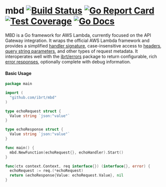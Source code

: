 # mbd [![Build Status](https://travis-ci.org/ibrt/mbd.svg?branch=master)](https://travis-ci.org/ibrt/mbd) [![Go Report Card](https://goreportcard.com/badge/github.com/ibrt/mbd)](https://goreportcard.com/report/github.com/ibrt/mbd) [![Test Coverage](https://codecov.io/gh/ibrt/mbd/branch/master/graph/badge.svg)](https://codecov.io/gh/ibrt/mbd) [![Go Docs](https://godoc.org/github.com/ibrt/mbd?status.svg)](http://godoc.org/github.com/ibrt/mbd)

MBD is a Go framework for AWS Lambda, currently focused on the API Gateway integration. It wraps the official AWS Lambda framework and provides a simplified [handler signature](https://godoc.org/github.com/ibrt/mbd#Handler), case-insensitive access to [headers](https://godoc.org/github.com/ibrt/mbd#Headers), [query string parameters](https://godoc.org/github.com/ibrt/mbd#QueryString), and other types of request metadata. It interoperates well with the [ibrt/errors](https://github.com/ibrt/errors) package to return configurable, rich [error responses](https://godoc.org/github.com/ibrt/mbd#ErrorResponse), optionally complete with debug information.

#### Basic Usage

```go
package main

import (
  "github.com/ibrt/mbd"
)

type echoRequest struct {
  Value string `json:"value"`
}

type echoResponse struct {
  Value string `json:"value"`
} 

func main() {
  mbd.NewFunction(echoRequest{}, echoHandler).Start()
}

func(ctx context.Context, req interface{}) (interface{}, error) {
  echoRequest := req.(*echoRequest)
  return &echoResponse{Value: echoRequest.Value}, nil  
}
```
